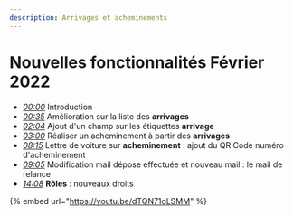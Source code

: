 ```yaml
---
description: Arrivages et acheminements
---
```


# Nouvelles fonctionnalités Février 2022

* [_00:00_](https://youtu.be/dTQN71oLSMM) Introduction&#x20;
* [_00:35_](https://youtu.be/dTQN71oLSMM?t=36) Amélioration sur la liste des **arrivages**&#x20;
* [_02:04_](https://youtu.be/dTQN71oLSMM?t=124) Ajout d'un champ sur les étiquettes **arrivage**&#x20;
* [_03:00_](https://youtu.be/dTQN71oLSMM?t=180) Réaliser un acheminement à partir des **arrivages**
* [_08:15_](https://youtu.be/dTQN71oLSMM?t=495) Lettre de voiture sur **acheminement** : ajout du QR Code numéro d'acheminement&#x20;
* [_09:05_](https://youtu.be/dTQN71oLSMM?t=546) Modification mail dépose effectuée et nouveau mail : le mail de relance&#x20;
* [_14:08_](https://youtu.be/dTQN71oLSMM?t=849) **Rôles** : nouveaux droits

{% embed url="https://youtu.be/dTQN71oLSMM" %}
